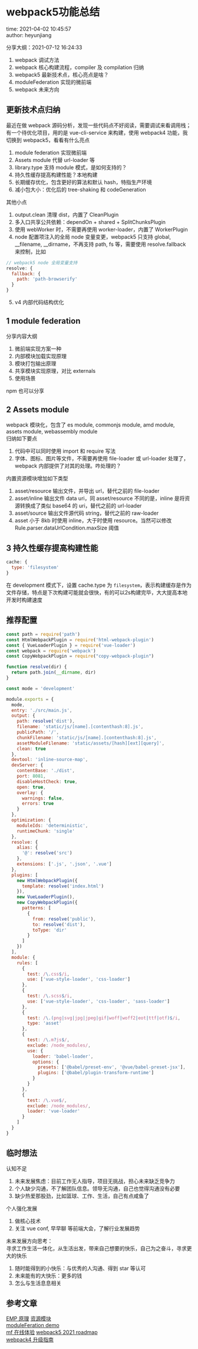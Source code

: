# webpack5功能总结

time: 2021-04-02 10:45:57  
author: heyunjiang

分享大纲：2021-07-12 16:24:33  
1. webpack 调试方法
2. webpack 核心构建流程，compiler 及 compilation 归纳
3. webpack5 最新技术点，核心亮点是啥？
4. moduleFederation 实现的微前端
10. webpack 未来方向

## 更新技术点归纳

最近在做 webpack 源码分析，发现一些代码点不好阅读，需要调试来看调用栈；有一个待优化项目，用的是 vue-cli-service 来构建，使用 webpack4 功能，我切换到 webpack5，看看有什么亮点  
1. module federation 实现微前端
2. Assets module 代替 url-loader 等
3. library.type 支持 module 模式，是如何支持的？
4. 持久性缓存提高构建性能？本地构建
5. 长期缓存优化，包含更好的算法和默认 hash，特指生产环境
6. 减小包大小：优化后的 tree-shaking 和 codeGeneration

其他小点
1. output.clean 清理 dist，内置了 CleanPlugin
2. 多入口共享公共依赖：dependOn + shared + SplitChunksPlugin
3. 使用 webWorker 时，不需要再使用 worker-loader，内置了 WorkerPlugin
4. node 配置项注入的全局 node 变量变更，webpack5 只支持 global, __filename, __dirname，不再支持 path, fs 等，需要使用 resolve.fallback 来控制，比如
```javascript
// webpack5 node 全局变量支持
resolve: {
  fallback: {
    path: 'path-browserify'
  }
}
```
5. v4 内部代码结构优化

## 1 module federation

分享内容大纲  
1. 微前端实现方案一种
2. 内部模块加载实现原理
3. 模块打包输出原理
4. 共享模块实现原理，对比 externals
5. 使用场景

npm 也可以分享

## 2 Assets module

webpack 模块化，包含了 es module, commonjs module, amd module, assets module, webassembly module  
归纳如下要点  
1. 代码中可以同时使用 import 和 require 写法
2. 字体、图标、图片等文件，不需要再使用 file-loader 或 url-loader 处理了，webpack 内部提供了对其的处理。咋处理的？

内置资源模块增加如下类型  
1. asset/resource 输出文件，并导出 url，替代之前的 file-loader
2. asset/inline 输出文件 data uri，同 asset/resource 不同的是，inline 是将资源转换成了类似 base64 的 uri，替代之前的 url-loader
3. asset/source 输出文件源代码 string，替代之前的 raw-loader
4. asset 小于 8kb 时使用 inline，大于时使用 resource。当然可以修改 Rule.parser.dataUrlCondition.maxSize 阈值

## 3 持久性缓存提高构建性能

```javascript
cache: {
  type: 'filesystem'
}
```

在 development 模式下，设置 cache.type 为 `filesystem`，表示构建缓存是作为文件存储，特点是下次构建可能就会很快，有的可以2s构建完毕，大大提高本地开发时构建速度

## 推荐配置

```javascript
const path = require('path')
const HtmlWebpackPlugin = require('html-webpack-plugin')
const { VueLoaderPlugin } = require('vue-loader')
const webpack = require('webpack')
const CopyWebpackPlugin = require("copy-webpack-plugin")

function resolve(dir) {
  return path.join(__dirname, dir)
}

const mode = 'development'

module.exports = {
  mode,
  entry: './src/main.js',
  output: {
    path: resolve('dist'),
    filename: 'static/js/[name].[contenthash:8].js',
    publicPath: '/',
    chunkFilename: 'static/js/[name].[contenthash:8].js',
    assetModuleFilename: 'static/assets/[hash][ext][query]',
    clean: true
  },
  devtool: 'inline-source-map',
  devServer: {
    contentBase: './dist',
    port: 8081,
    disableHostCheck: true,
    open: true,
    overlay: {
      warnings: false,
      errors: true
    }
  },
  optimization: {
    moduleIds: 'deterministic',
    runtimeChunk: 'single'
  },
  resolve: {
    alias: {
      '@': resolve('src')
    },
    extensions: ['.js', '.json', '.vue']
  },
  plugins: [
    new HtmlWebpackPlugin({
      template: resolve('index.html')
    }),
    new VueLoaderPlugin(),
    new CopyWebpackPlugin({
      patterns: [
        {
          from: resolve('public'),
          to: resolve('dist'),
          toType: 'dir'
        }
      ]
    })
  ],
  module: {
    rules: [
      {
        test: /\.css$/i,
        use: ['vue-style-loader', 'css-loader']
      },
      {
        test: /\.scss$/i,
        use: ['vue-style-loader', 'css-loader', 'sass-loader']
      },
      {
        test: /\.(png|svg|jpg|jpeg|gif|woff|woff2|eot|ttf|otf)$/i,
        type: 'asset'
      },
      {
        test: /\.m?js$/,
        exclude: /node_modules/,
        use: {
          loader: 'babel-loader',
          options: {
            presets: ['@babel/preset-env', '@vue/babel-preset-jsx'],
            plugins: ['@babel/plugin-transform-runtime']
          }
        }
      },
      {
        test: /\.vue$/,
        exclude: /node_modules/,
        loader: 'vue-loader'
      }
    ]
  }
}

```

## 临时想法

认知不足  
1. 未来发展焦虑：目前工作无人指导，项目无挑战，担心未来缺乏竞争力
2. 个人缺少沟通，不了解团队信息。领导无沟通，自己也觉得沟通没有必要
3. 缺少热爱那股劲，比如篮球、工作、生活，自己有点咸鱼了

个人强化发展  
1. 做核心技术
2. 关注 vue conf, 早早聊 等前端大会，了解行业发展趋势

未来发展方向思考：  
寻求工作生活一体化，从生活出发，带来自己想要的快乐，自己为之奋斗，寻求更大的快乐  
1. 随时能得到的小快乐：与优秀的人沟通、得到 star 等认可
2. 未来能有的大快乐：更多的钱
3. 怎么与生活息息相关

## 参考文章

[EMP 原理](https://github.com/efoxTeam/emp/wiki/%E3%80%8Amodule-Federation%E5%8E%9F%E7%90%86%E5%AD%A6%E4%B9%A0%E3%80%8B)
[资源模块](https://webpack.docschina.org/guides/asset-modules/)  
[moduleFeration demo](https://github.com/module-federation/module-federation-examples/tree/master/advanced-api/dynamic-remotes)  
[mf 在线体验](https://stackblitz.com/github/webpack/webpack.js.org/tree/master/examples/module-federation?file=app2%2Fwebpack.config.js&terminal=start&terminal=)
[webpack5 2021 roadmap](https://webpack.docschina.org/blog/2020-12-08-roadmap-2021/)  
[webpack4 升级指南](https://webpack.docschina.org/migrate/5/)
